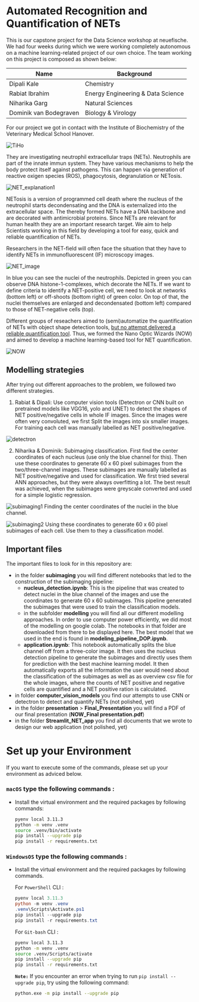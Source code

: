 # Automated Recognition and Quantification of NETs

This is our capstone project for the Data Science workshop at neuefische. We had four weeks during which we were working completely autonomous on a machine learning-related project of our own choice. The team working on this project is composed as shown below:

|Name|Background|
|---|---|
|Dipali Kale|Chemistry|
|Rabiat Ibrahim|Energy Engineering & Data Science|
|Niharika Garg|Natural Sciences|
|Dominik van Bodegraven|Biology & Virology|

For our project we got in contact with the Institute of Biochemistry of the Veterinary Medical School Hanover. 

![TiHo](images/TiHo.png)

They are investigating neutrophil extracellular traps (NETs). Neutrophils are part of the innate immun system. They have various mechanisms to help the body protect itself against pathogens. This can happen via generation of reactive oxigen species (ROS), phagocytosis, degranulation or NETosis.

![NET_explanation1](images/NETs.png)

NETosis is a version of programmed cell death where the nucleus of the neutrophil starts decondensating and the DNA is externalized into the extracellular space. The thereby formed NETs have a DNA backbone and are decorated with antimicrobial proteins. Since NETs are relevant for human health they are an important research target. We aim to help Scientists working in this field by developing a tool for easy, quick and reliable quantification of NETs.

Researchers in the NET-field will often face the situation that they have to identify NETs in immunofluorescent (IF) microscopy images.

![NET_image](images/NET_examples.png)

In blue you can see the nuclei of the neutrophils. Depicted in green you can observe DNA histone-1-complexes, which decorate the NETs. If we want to define criteria to identify a NET-positive cell, we need to look at networks (bottom left) or off-shoots (bottom right) of green color. On top of that, the nuclei themselves are enlarged and decondensated (bottom left) compared to those of NET-negative cells (top).

Different groups of reseachers aimed to (semi)automatize the quantification of NETs with object shape detection tools, [but no attempt delivered a reliable quantification tool](https://www.cell.com/heliyon/fulltext/S2405-8440(23)04189-0?_returnURL=https%3A%2F%2Flinkinghub.elsevier.com%2Fretrieve%2Fpii%2FS2405844023041890%3Fshowall%3Dtrue). Thus, we formed the Nano Optic Wizards (NOW) and aimed to develop a machine learning-based tool for NET quantification.

![NOW](images/Logo_V1.png)

## Modelling strategies

After trying out different approaches to the problem, we followed two different strategies.

1. Rabiat & Dipali: Use computer vision tools (Detectron or CNN built on pretrained models like VGG16, yolo and UNET) to detect the shapes of NET positive/negative cells in whole IF images. Since the images were often very convoluted, we first Split the images into six smaller images. For training each cell was manually labelled as NET positive/negative.

![detectron](images/segmentation.png)

2. Niharika & Dominik: Subimaging classification. First find the center coordinates of each nucleus (use only the blue channel for this). Then use these coordinates to generate 60 x 60 pixel subimages from the two/three-channel images. These subimages are manually labelled as NET positive/negative and used for classification. We first tried several ANN approaches, but they were always overfitting a lot. The best result was achieved, when the subimages were greyscale converted and used for a simple logistic regression.

![subimaging1](images/explanation_subimaging.png)
Finding the center coordinates of the nuclei in the blue channel.

![subimaging2](images/explanation_subimaging2.png)
Using these coordinates to generate 60 x 60 pixel subimages of each cell. Use them to they a classification model.

## Important files

The important files to look for in this repository are:
- in the folder __subimaging__ you will find different notebooks that led to the construction of the subimaging pipeline:
    - __nucleus_detection.ipynb__: This is the pipeline that was created to detect nuclei in the blue channel of the images and use the coordinates to generate 60 x 60 subimages. This pipeline generated the subimages that were used to train the classification models.
    - in the subfolder __modelling__ you will find all our different modelling approaches. In order to use computer power efficiently, we did most of the modelling on google colab. The notebooks in that folder are downloaded from there to be displayed here. The best model that we used in the end is found in __modeling_pipeline_DOP.ipynb__.
    - __application.ipynb__: This notebook automatically splits the blue channel off from a three-color image. It then uses the nucleus detection pipeline to generate the subimages and directly uses them for prediction with the best machine learning model. It then automatically exports all the information the user would need about the classification of the subimages as well as as overview csv file for the whole images, where the counts of NET positive and negative cells are quantified and a NET positive ration is calculated.
- in folder __computer_vision_models__ you find our attempts to use CNN or detectron to detect and quantify NETs (not polished, yet)
- in the folder __presentation__ > __Final_Presentation__ you will find a PDF of our final presentation (__NOW_Final presentation.pdf__)
- in the folder __Streamlit_NET_app__ you find all documents that we wrote to design our web application (not polished, yet)

# Set up your Environment

If you want to execute some of the commands, please set up your environment as adviced below.

### **`macOS`** type the following commands : 

- Install the virtual environment and the required packages by following commands:

    ```BASH
    pyenv local 3.11.3
    python -m venv .venv
    source .venv/bin/activate
    pip install --upgrade pip
    pip install -r requirements.txt
    ```
    
### **`WindowsOS`** type the following commands :

- Install the virtual environment and the required packages by following commands.

   For `PowerShell` CLI :

    ```PowerShell
    pyenv local 3.11.3
    python -m venv .venv
    .venv\Scripts\Activate.ps1
    pip install --upgrade pip
    pip install -r requirements.txt
    ```

    For `Git-bash` CLI :
  
    ```BASH
    pyenv local 3.11.3
    python -m venv .venv
    source .venv/Scripts/activate
    pip install --upgrade pip
    pip install -r requirements.txt
    ```

    **`Note:`**
    If you encounter an error when trying to run `pip install --upgrade pip`, try using the following command:
    ```Bash
    python.exe -m pip install --upgrade pip
    ```
